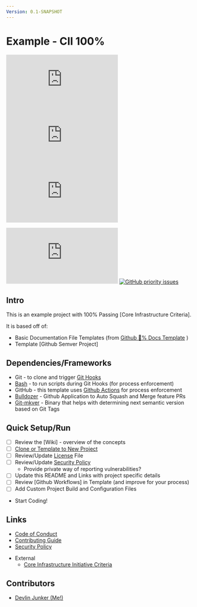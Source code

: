 ```yaml
---
Version: 0.1-SNAPSHOT
---
```


# Example - CII 100%
<!-- Find More Badges Here: https://shields.io/ -->

[![GitHub License](https://img.shields.io/github/license/devlinjunker/example.cii?color=blue)](https://github.com/devlinjunker/example.cii/blob/develop/LICENSE)  
[![GitHub release (latest SemVer)](https://img.shields.io/github/v/release/devlinjunker/example.cii)](https://github.com/devlinjunker/example.cii/releases)
[![GitHub last commit](https://img.shields.io/github/last-commit/devlinjunker/example.cii)](https://github.com/devlinjunker/example.cii/commits/main)  
<!-- [![CII Best Practices Summary](https://img.shields.io/cii/summary/4287?label=core-infrastructure)](https://bestpractices.coreinfrastructure.org/en/projects/4287)  -->
[![GitHub issues](https://img.shields.io/github/issues/devlinjunker/example.cii)](https://github.com/devlinjunker/example.cii/issues)
[![GitHub priority issues](https://img.shields.io/github/issues/devlinjunker/example.cii/-priority?color=red&label=priority%20issues)](https://github.com/devlinjunker/example.cii/issues?q=is%3Aopen+is%3Aissue+label%3A-priority)


## Intro
<!-- Quick Description, could match Github repo description or have a little more info-->

This is an example project with 100% Passing [Core Infrastructure Criteria]. 

It is based off of:
- Basic Documentation File Templates (from [Github :100:% Docs Template](https://github.com/devlinjunker/template.github.docs) )
- Template [Github Semver Project]


## Dependencies/Frameworks
<!-- List the frameworks, libraries, and tools the project uses: -->

- Git - to clone and trigger [Git Hooks]
- [Bash] - to run scripts during Git Hooks (for process enforcement)
- GitHub - this template uses [Github Actions] for process enforcement
- [Bulldozer] - Github Application to Auto Squash and Merge feature PRs
- [Git-mkver] - Binary that helps with determining next semantic version based on Git Tags

## Quick Setup/Run
<!-- This section should try to quickly explain how to setup the project and start using it (server/app/demo/template) - ideally in list format -->
 - [ ] Review the [Wiki] - overview of the concepts
 - [ ] [Clone or Template to New Project][Contributing Guide]
 - [ ] Review/Update [License] File
 - [ ] Review/Update [Security Policy]
   - Provide private way of reporting vulnerabilities?
 - [ ] Update this README and Links with project specific details
 - [ ] Review [Github Workflows] in Template (and improve for your process)
 - [ ] Add Custom Project Build and Configuration Files
 - Start Coding!

## Links

- [Code of Conduct]
- [Contributing Guide]
- [Security Policy]
<!-- - [Wiki] -->
- External
  - [Core Infrastructure Initiative Criteria]

## Contributors

- [Devlin Junker (Me!)](mailto:devlinjunker@gmail.com)



[License]: LICENSE
[Security Policy]: SECURITY.md
[Code of Conduct]: CODE_OF_CONDUCT.md
[Contributing Guide]: CONTRIBUTING.md
[Core Infrastructure Initiative Criteria]: https://bestpractices.coreinfrastructure.org/en/criteria/0
[Git Hooks]: scripts/hooks#git-hook-scripts
[Bash]: https://tldp.org/LDP/abs/html/
[Github Actions]: https://docs.github.com/en/free-pro-team@latest/actions
[Bulldozer]: https://github.com/palantir/bulldozer
[Git-mkver]: https://idc101.github.io/git-mkver/